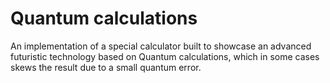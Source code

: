 # Quantum calculations
 An implementation of a special calculator built to showcase an advanced futuristic technology based on Quantum calculations, which in some cases skews the result due to a small quantum error.
